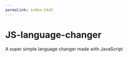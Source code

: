 ```yaml
---
permalink: index.html
---
```


# JS-language-changer
A super simple language changer made with JavaScript
